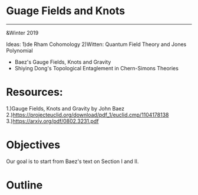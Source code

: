 # Guage Fields and Knots
-------------------------
&Winter 2019

Ideas:
1)de Rham Cohomology
2)Witten: Quantum Field Theory and Jones Polynomial
  * Baez's Gauge Fields, Knots and Gravity
  * Shiying Dong's Topological Entaglement in Chern-Simons Theories
  
# Resources:
1.)Gauge Fields, Knots and Gravity by John Baez
2.)https://projecteuclid.org/download/pdf_1/euclid.cmp/1104178138
3.)https://arxiv.org/pdf/0802.3231.pdf

# Objectives
Our goal is to start from Baez's text on Section I and II.

# Outline
